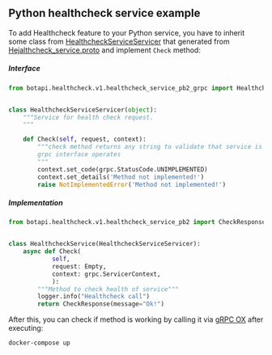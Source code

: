 ## Python healthcheck service example
To add Healthcheck feature to your Python service, you have to inherit some class from [HealthcheckServiceServicer](https://github.com/web-zavod/botapi/blob/master/gen/py/botapi/healthcheck/v1/healthcheck_service_pb2_grpc.py) that generated from [Hejalthcheck_service.proto](https://github.com/web-zavod/botapi/blob/master/proto/botapi/healthcheck/v1/healthcheck_service.proto) and implement `Check` method:


##### Interface
```python
from botapi.healthcheck.v1.healthcheck_service_pb2_grpc import HealthcheckServiceServicer


class HealthcheckServiceServicer(object):
    """Service for health check request.
    """

    def Check(self, request, context):
        """check method returns any string to validate that service is running and
        grpc interface operates
        """
        context.set_code(grpc.StatusCode.UNIMPLEMENTED)
        context.set_details('Method not implemented!')
        raise NotImplementedError('Method not implemented!')
```


##### Implementation
```python
from botapi.healthcheck.v1.healthcheck_service_pb2 import CheckResponse


class HealthcheckService(HealthcheckServiceServicer):
    async def Check(
            self,
            request: Empty,
            context: grpc.ServicerContext,
            ):
        """Method to check health of service"""
        logger.info("Healthcheck call")
        return CheckResponse(message="Ok!")
```

After this, you can check if method is working by calling it via [gRPC OX](http://localhost:6969) after executing:

```bash
docker-compose up
```
